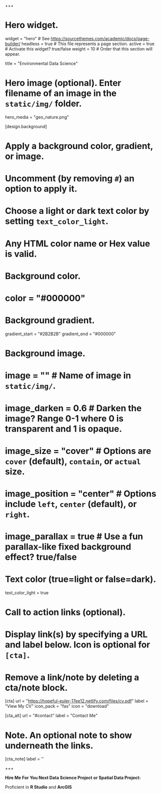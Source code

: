 +++
# Hero widget.
widget = "hero"  # See https://sourcethemes.com/academic/docs/page-builder/
headless = true  # This file represents a page section.
active = true  # Activate this widget? true/false
weight = 10  # Order that this section will appear.

title = "Environmental Data Science"

# Hero image (optional). Enter filename of an image in the `static/img/` folder.
hero_media = "geo_nature.png"

[design.background]
  # Apply a background color, gradient, or image.
  #   Uncomment (by removing `#`) an option to apply it.
  #   Choose a light or dark text color by setting `text_color_light`.
  #   Any HTML color name or Hex value is valid.

  # Background color.
  # color = "#000000"
  
  # Background gradient.
  gradient_start = "#2B2B2B"
  gradient_end = "#000000"
  
  # Background image.
  # image = ""  # Name of image in `static/img/`.
  # image_darken = 0.6  # Darken the image? Range 0-1 where 0 is transparent and 1 is opaque.
  # image_size = "cover"  #  Options are `cover` (default), `contain`, or `actual` size.
  # image_position = "center"  # Options include `left`, `center` (default), or `right`.
  # image_parallax = true  # Use a fun parallax-like fixed background effect? true/false
  
  # Text color (true=light or false=dark).
  text_color_light = true

# Call to action links (optional).
#   Display link(s) by specifying a URL and label below. Icon is optional for `[cta]`.
#   Remove a link/note by deleting a cta/note block.
[cta]
  url = "https://hopeful-euler-17ee12.netlify.com/files/cv.pdf"
  label = "View My CV"
  icon_pack = "fas"
  icon = "download"
  
[cta_alt]
  url = "#contact"
  label = "Contact Me"

# Note. An optional note to show underneath the links.
[cta_note]
  label = ''
  
+++

**Hire Me For You Next Data Science Project or Spatial Data Project:**

Proficient in **R Studio** and **ArcGIS**

<!-- .social-icon css style for this widget -->
<style>
.social-icon {
  padding: 0px 0px 0px 0px;
  transition: transform .2s; /* Animation */
  width: 40px;
  height: 40px;
  margin: 0 0 10px 5px;
  display: inline-block;
}
.social-icon:hover {
  transform: scale(1.2)
}
</style>

<!-- social icon links -->
<div>
<!--Linkedin-->
<a href="https://www.linkedin.com/in/ruben-sanchez-ramirez-70529a197/" target="_blank" class="social-icon"><i class="fab fa-lg fa-linkedin-in"></i></a>
<!--Github-->
<a href="https://github.com/rubensanchezramirez" target="_blank" class="social-icon"><i class="fab fa-lg fa-github"></i></a>
<!--Instagram-->
<a href="https://www.instagram.com/rubensanchezramirez/" target="_blank" class="social-icon"><i class="fab fa-lg fa-instagram"></i></a>
<!--Twitter-->
<a href="https://twitter.com/RubenSanchezRa6" target="_blank" class="social-icon"><i class="fab fa-lg fa-twitter"></i></a>
<!--Facebook-->
<a href="https://www.facebook.com/ruben.sanchezramirez.125" target="_blank" class="social-icon"><i class="fab fa-lg fa-facebook-f"></i></a>
<!--Email-->
<!--<a href="mailto:rubensanchezramirez@ucsb.edu" target="_blank" class="social-icon"><i class="far fa-lg fa-envelope"></i></a>-->
</div>
